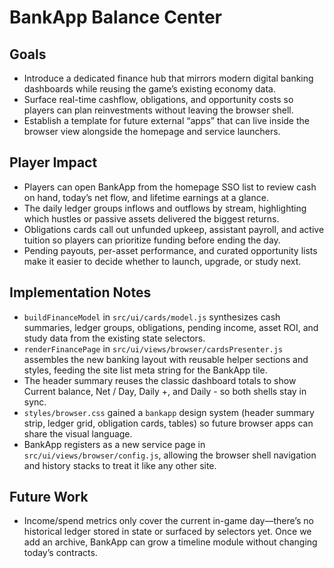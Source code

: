 # BankApp Balance Center

## Goals
- Introduce a dedicated finance hub that mirrors modern digital banking dashboards while reusing the game’s existing economy data.
- Surface real-time cashflow, obligations, and opportunity costs so players can plan reinvestments without leaving the browser shell.
- Establish a template for future external “apps” that can live inside the browser view alongside the homepage and service launchers.

## Player Impact
- Players can open BankApp from the homepage SSO list to review cash on hand, today’s net flow, and lifetime earnings at a glance.
- The daily ledger groups inflows and outflows by stream, highlighting which hustles or passive assets delivered the biggest returns.
- Obligations cards call out unfunded upkeep, assistant payroll, and active tuition so players can prioritize funding before ending the day.
- Pending payouts, per-asset performance, and curated opportunity lists make it easier to decide whether to launch, upgrade, or study next.

## Implementation Notes
- `buildFinanceModel` in `src/ui/cards/model.js` synthesizes cash summaries, ledger groups, obligations, pending income, asset ROI, and study data from the existing state selectors.
- `renderFinancePage` in `src/ui/views/browser/cardsPresenter.js` assembles the new banking layout with reusable helper sections and styles, feeding the site list meta string for the BankApp tile.
- The header summary reuses the classic dashboard totals to show Current balance, Net / Day, Daily +, and Daily - so both shells stay in sync.
- `styles/browser.css` gained a `bankapp` design system (header summary strip, ledger grid, obligation cards, tables) so future browser apps can share the visual language.
- BankApp registers as a new service page in `src/ui/views/browser/config.js`, allowing the browser shell navigation and history stacks to treat it like any other site.

## Future Work
- Income/spend metrics only cover the current in-game day—there’s no historical ledger stored in state or surfaced by selectors yet. Once we add an archive, BankApp can grow a timeline module without changing today’s contracts.
